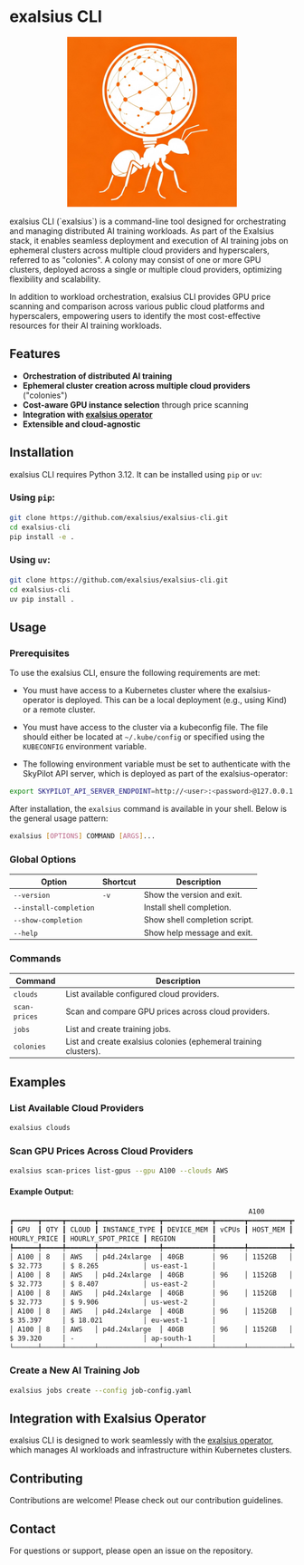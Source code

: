 # exalsius CLI
<p align="center">                                                                                                                                                                            
  <img src="docs/assets/logo.png" alt="Exalsius Logo" width="300"/>                                                                                                                           
</p>                                                                                                                                                                                               
exalsius CLI (`exalsius`) is a command-line tool designed for orchestrating and managing distributed AI training workloads. As part of the Exalsius stack, it enables seamless deployment and execution of AI training jobs on ephemeral clusters across multiple cloud providers and hyperscalers, referred to as "colonies". A colony may consist of one or more GPU clusters, deployed across a single or multiple cloud providers, optimizing flexibility and scalability.


In addition to workload orchestration, exalsius CLI provides GPU price scanning and comparison across various public cloud platforms and hyperscalers, empowering users to identify the most cost-effective resources for their AI training workloads.

## Features

- **Orchestration of distributed AI training**
- **Ephemeral cluster creation across multiple cloud providers** ("colonies")
- **Cost-aware GPU instance selection** through price scanning
- **Integration with [exalsius operator](https://github.com/exalsius/exalsius-operator)**
- **Extensible and cloud-agnostic**

## Installation

exalsius CLI requires Python 3.12. It can be installed using `pip` or `uv`:

### Using `pip`:
```bash
git clone https://github.com/exalsius/exalsius-cli.git
cd exalsius-cli
pip install -e .
```

### Using `uv`:
```bash
git clone https://github.com/exalsius/exalsius-cli.git
cd exalsius-cli
uv pip install .
```

## Usage

### Prerequisites
To use the exalsius CLI, ensure the following requirements are met:

- You must have access to a Kubernetes cluster where the exalsius-operator is deployed. This can be a local deployment (e.g., using Kind) or a remote cluster.
- You must have access to the cluster via a kubeconfig file. The file should either be located at `~/.kube/config` or specified using the `KUBECONFIG` environment variable.

- The following environment variable must be set to authenticate with the SkyPilot API server, which is deployed as part of the exalsius-operator:

```bash
export SKYPILOT_API_SERVER_ENDPOINT=http://<user>:<password>@127.0.0.1:30050
```

After installation, the `exalsius` command is available in your shell. Below is the general usage pattern:

```bash
exalsius [OPTIONS] COMMAND [ARGS]...
```

### Global Options

| Option                  | Shortcut | Description                              |
|-------------------------|----------|------------------------------------------|
| `--version`            | `-v`     | Show the version and exit.              |
| `--install-completion` |          | Install shell completion.               |
| `--show-completion`    |          | Show shell completion script.           |
| `--help`               |          | Show help message and exit.             |

### Commands

| Command       | Description                                                        |
|--------------|--------------------------------------------------------------------|
| `clouds`     | List available configured cloud providers.                        |
| `scan-prices`| Scan and compare GPU prices across cloud providers.              |
| `jobs`       | List and create training jobs.                                    |
| `colonies`   | List and create exalsius colonies (ephemeral training clusters). |

## Examples

### List Available Cloud Providers
```bash
exalsius clouds
```

### Scan GPU Prices Across Cloud Providers
```bash
exalsius scan-prices list-gpus --gpu A100 --clouds AWS
```

#### Example Output:
```
                                                           A100                                                            
┏━━━━━━┳━━━━━┳━━━━━━━┳━━━━━━━━━━━━━━━┳━━━━━━━━━━━━┳━━━━━━━┳━━━━━━━━━━┳━━━━━━━━━━━━━━┳━━━━━━━━━━━━━━━━━━━┳━━━━━━━━━━━━━━━━┓
┃ GPU  ┃ QTY ┃ CLOUD ┃ INSTANCE_TYPE ┃ DEVICE_MEM ┃ vCPUs ┃ HOST_MEM ┃ HOURLY_PRICE ┃ HOURLY_SPOT_PRICE ┃ REGION         ┃
┡━━━━━━╇━━━━━╇━━━━━━━╇━━━━━━━━━━━━━━━╇━━━━━━━━━━━━╇━━━━━━━╇━━━━━━━━━━╇━━━━━━━━━━━━━━╇━━━━━━━━━━━━━━━━━━━╇━━━━━━━━━━━━━━━━┩
│ A100 │ 8   │ AWS   │ p4d.24xlarge  │ 40GB       │ 96    │ 1152GB   │ $ 32.773     │ $ 8.265           │ us-east-1      │
│ A100 │ 8   │ AWS   │ p4d.24xlarge  │ 40GB       │ 96    │ 1152GB   │ $ 32.773     │ $ 8.407           │ us-east-2      │
│ A100 │ 8   │ AWS   │ p4d.24xlarge  │ 40GB       │ 96    │ 1152GB   │ $ 32.773     │ $ 9.906           │ us-west-2      │
│ A100 │ 8   │ AWS   │ p4d.24xlarge  │ 40GB       │ 96    │ 1152GB   │ $ 35.397     │ $ 18.021          │ eu-west-1      │
│ A100 │ 8   │ AWS   │ p4d.24xlarge  │ 40GB       │ 96    │ 1152GB   │ $ 39.320     │ -                 │ ap-south-1     │
└──────┴─────┴───────┴───────────────┴────────────┴───────┴──────────┴──────────────┴───────────────────┴────────────────┘
```

### Create a New AI Training Job
```bash
exalsius jobs create --config job-config.yaml
```

## Integration with Exalsius Operator
exalsius CLI is designed to work seamlessly with the [exalsius operator](https://github.com/exalsius/exalsius-operator), which manages AI workloads and infrastructure within Kubernetes clusters.

## Contributing
Contributions are welcome! Please check out our contribution guidelines.


## Contact
For questions or support, please open an issue on the repository.

